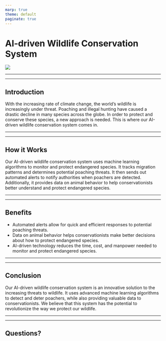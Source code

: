 ```yaml
---
marp: true
theme: default
paginate: true
---
```

# AI-driven Wildlife Conservation System

![](https://images.pexels.com/photos/367858/pexels-photo-367858.jpeg?auto=compress&cs=tinysrgb&dpr=2&h=750&w=1260)

---

---
## Introduction 

With the increasing rate of climate change, the world’s wildlife is increasingly under threat. Poaching and illegal hunting have caused a drastic decline in many species across the globe. In order to protect and conserve these species, a new approach is needed. This is where our AI-driven wildlife conservation system comes in. 

---

---
## How it Works

Our AI-driven wildlife conservation system uses machine learning algorithms to monitor and protect endangered species. It tracks migration patterns and determines potential poaching threats. It then sends out automated alerts to notify authorities when poachers are detected. Additionally, it provides data on animal behavior to help conservationists better understand and protect endangered species.

---

---
## Benefits

* Automated alerts allow for quick and efficient responses to potential poaching threats. 
* Data on animal behavior helps conservationists make better decisions about how to protect endangered species. 
* AI-driven technology reduces the time, cost, and manpower needed to monitor and protect endangered species. 

---

---
## Conclusion 

Our AI-driven wildlife conservation system is an innovative solution to the increasing threats to wildlife. It uses advanced machine learning algorithms to detect and deter poachers, while also providing valuable data to conservationists. We believe that this system has the potential to revolutionize the way we protect our wildlife. 

---

---
## Questions?
  
